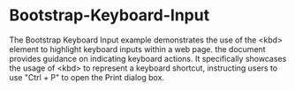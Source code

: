 # Bootstrap-Keyboard-Input
The Bootstrap Keyboard Input example demonstrates the use of the &lt;kbd> element to highlight keyboard inputs within a web page. the document provides guidance on indicating keyboard actions. It specifically showcases the usage of &lt;kbd> to represent a keyboard shortcut, instructing users to use "Ctrl + P" to open the Print dialog box.
